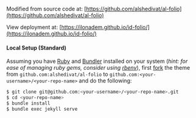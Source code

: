Modified from source code at: [https://github.com/alshedivat/al-folio](https://github.com/alshedivat/al-folio)

View deployment at: [https://ilonadem.github.io/id-folio/](https://ilonadem.github.io/id-folio/)

#### Local Setup (Standard)

Assuming you have [Ruby](https://www.ruby-lang.org/en/downloads/) and [Bundler](https://bundler.io/) installed on your system (*hint: for ease of managing ruby gems, consider using [rbenv](https://github.com/rbenv/rbenv)*), first [fork](https://guides.github.com/activities/forking/) the theme from `github.com:alshedivat/al-folio` to `github.com:<your-username>/<your-repo-name>` and do the following:

```bash
$ git clone git@github.com:<your-username>/<your-repo-name>.git
$ cd <your-repo-name>
$ bundle install
$ bundle exec jekyll serve
```
